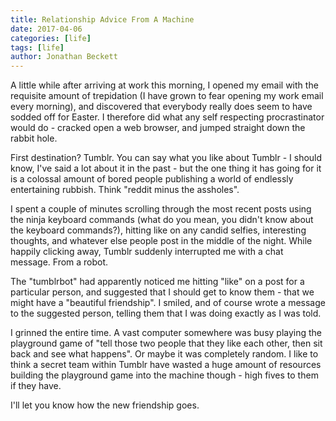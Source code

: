 ```yaml
---
title: Relationship Advice From A Machine
date: 2017-04-06
categories: [life]
tags: [life]
author: Jonathan Beckett
---
```


A little while after arriving at work this morning, I opened my email with the requisite amount of trepidation (I have grown to fear opening my work email every morning), and discovered that everybody really does seem to have sodded off for Easter. I therefore did what any self respecting procrastinator would do - cracked open a web browser, and jumped straight down the rabbit hole.

First destination? Tumblr. You can say what you like about Tumblr - I should know, I've said a lot about it in the past - but the one thing it has going for it is a colossal amount of bored people publishing a world of endlessly entertaining rubbish. Think "reddit minus the assholes".

I spent a couple of minutes scrolling through the most recent posts using the ninja keyboard commands (what do you mean, you didn't know about the keyboard commands?), hitting like on any candid selfies, interesting thoughts, and whatever else people post in the middle of the night. While happily clicking away, Tumblr suddenly interrupted me with a chat message. From a robot.

The "tumblrbot" had apparently noticed me hitting "like" on a post for a particular person, and suggested that I should get to know them - that we might have a "beautiful friendship". I smiled, and of course wrote a message to the suggested person, telling them that I was doing exactly as I was told.

I grinned the entire time. A vast computer somewhere was busy playing the playground game of "tell those two people that they like each other, then sit back and see what happens". Or maybe it was completely random. I like to think a secret team within Tumblr have wasted a huge amount of resources building the playground game into the machine though - high fives to them if they have.

I'll let you know how the new friendship goes.